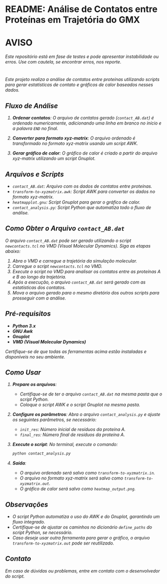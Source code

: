 # README: Análise de Contatos entre Proteínas em Trajetória do GMX 

# AVISO 

<i> Este repositório está em fase de testes e pode apresentar instabilidade ou erros. Use com cautela, se encontrar erros, nos reporte.

<h1></h1>

Este projeto realiza a análise de contatos entre proteínas utilizando scripts para gerar estatísticas de contato e gráficos de calor baseados nesses dados.

## Fluxo de Análise

1. **Ordenar contatos**:
   O arquivo de contatos gerado (`contact_AB.dat`) é ordenado numericamente, adicionando uma linha em branco no início e a palavra `END` no final.

2. **Converter para formato xyz-matrix**:
   O arquivo ordenado é transformado no formato xyz-matrix usando um script AWK.

3. **Gerar gráfico de calor**:
   O gráfico de calor é criado a partir do arquivo xyz-matrix utilizando um script Gnuplot.

## Arquivos e Scripts

- `contact_AB.dat`: Arquivo com os dados de contatos entre proteínas.
- `transform-to-xyzmatrix.awk`: Script AWK para converter os dados no formato xyz-matrix.
- `heatmapplot.gnu`: Script Gnuplot para gerar o gráfico de calor.
- `contact_analysis.py`: Script Python que automatiza todo o fluxo de análise.

## Como Obter o Arquivo `contact_AB.dat`

O arquivo `contact_AB.dat` pode ser gerado utilizando o script `newcontacts.tcl` no VMD (Visual Molecular Dynamics). Siga as etapas abaixo:

1. Abra o VMD e carregue a trajetória da simulação molecular.
2. Carregue o script `newcontacts.tcl` no VMD.
3. Execute o script no VMD para analisar os contatos entre as proteínas A e B ao longo da trajetória.
4. Após a execução, o arquivo `contact_AB.dat` será gerado com as estatísticas dos contatos.
5. Mova o arquivo gerado para o mesmo diretório dos outros scripts para prosseguir com a análise.

## Pré-requisitos

- **Python 3.x**
- **GNU Awk**
- **Gnuplot**
- **VMD (Visual Molecular Dynamics)**

Certifique-se de que todas as ferramentas acima estão instaladas e disponíveis no seu ambiente.

## Como Usar

1. **Prepare os arquivos**:
   - Certifique-se de ter o arquivo `contact_AB.dat` na mesma pasta que o script Python.
   - Coloque o script AWK e o script Gnuplot na mesma pasta.

2. **Configure os parâmetros**:
   Abra o arquivo `contact_analysis.py` e ajuste os seguintes parâmetros, se necessário:
   - `init_res`: Número inicial de resíduos da proteína A.
   - `final_res`: Número final de resíduos da proteína A.

3. **Execute o script**:
   No terminal, execute o comando:
   ```bash
   python contact_analysis.py
   ```

4. **Saída**:
   - O arquivo ordenado será salvo como `transform-to-xyzmatrix.in`.
   - O arquivo no formato xyz-matrix será salvo como `transform-to-xyzmatrix.out`.
   - O gráfico de calor será salvo como `heatmap_output.png`.

## Observações

- O script Python automatiza o uso do AWK e do Gnuplot, garantindo um fluxo integrado.
- Certifique-se de ajustar os caminhos no dicionário `define_paths` do script Python, se necessário.
- Caso deseje usar outra ferramenta para gerar o gráfico, o arquivo `transform-to-xyzmatrix.out` pode ser reutilizado.

## Contato
Em caso de dúvidas ou problemas, entre em contato com o desenvolvedor do script.

